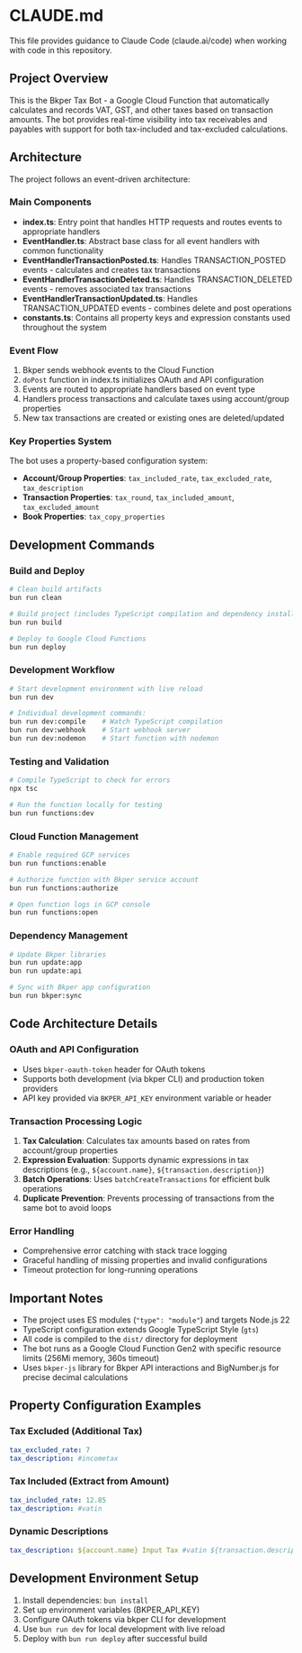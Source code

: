 # CLAUDE.md

This file provides guidance to Claude Code (claude.ai/code) when working with code in this repository.

## Project Overview

This is the Bkper Tax Bot - a Google Cloud Function that automatically calculates and records VAT, GST, and other taxes based on transaction amounts. The bot provides real-time visibility into tax receivables and payables with support for both tax-included and tax-excluded calculations.

## Architecture

The project follows an event-driven architecture:

### Main Components
- **index.ts**: Entry point that handles HTTP requests and routes events to appropriate handlers
- **EventHandler.ts**: Abstract base class for all event handlers with common functionality
- **EventHandlerTransactionPosted.ts**: Handles TRANSACTION_POSTED events - calculates and creates tax transactions
- **EventHandlerTransactionDeleted.ts**: Handles TRANSACTION_DELETED events - removes associated tax transactions
- **EventHandlerTransactionUpdated.ts**: Handles TRANSACTION_UPDATED events - combines delete and post operations
- **constants.ts**: Contains all property keys and expression constants used throughout the system

### Event Flow
1. Bkper sends webhook events to the Cloud Function
2. `doPost` function in index.ts initializes OAuth and API configuration
3. Events are routed to appropriate handlers based on event type
4. Handlers process transactions and calculate taxes using account/group properties
5. New tax transactions are created or existing ones are deleted/updated

### Key Properties System
The bot uses a property-based configuration system:
- **Account/Group Properties**: `tax_included_rate`, `tax_excluded_rate`, `tax_description`
- **Transaction Properties**: `tax_round`, `tax_included_amount`, `tax_excluded_amount`
- **Book Properties**: `tax_copy_properties`

## Development Commands

### Build and Deploy
```bash
# Clean build artifacts
bun run clean

# Build project (includes TypeScript compilation and dependency installation)
bun run build

# Deploy to Google Cloud Functions
bun run deploy
```

### Development Workflow
```bash
# Start development environment with live reload
bun run dev

# Individual development commands:
bun run dev:compile    # Watch TypeScript compilation
bun run dev:webhook    # Start webhook server
bun run dev:nodemon    # Start function with nodemon
```

### Testing and Validation
```bash
# Compile TypeScript to check for errors
npx tsc

# Run the function locally for testing
bun run functions:dev
```

### Cloud Function Management
```bash
# Enable required GCP services
bun run functions:enable

# Authorize function with Bkper service account
bun run functions:authorize

# Open function logs in GCP console
bun run functions:open
```

### Dependency Management
```bash
# Update Bkper libraries
bun run update:app
bun run update:api

# Sync with Bkper app configuration
bun run bkper:sync
```

## Code Architecture Details

### OAuth and API Configuration
- Uses `bkper-oauth-token` header for OAuth tokens
- Supports both development (via bkper CLI) and production token providers
- API key provided via `BKPER_API_KEY` environment variable or header

### Transaction Processing Logic
1. **Tax Calculation**: Calculates tax amounts based on rates from account/group properties
2. **Expression Evaluation**: Supports dynamic expressions in tax descriptions (e.g., `${account.name}`, `${transaction.description}`)
3. **Batch Operations**: Uses `batchCreateTransactions` for efficient bulk operations
4. **Duplicate Prevention**: Prevents processing of transactions from the same bot to avoid loops

### Error Handling
- Comprehensive error catching with stack trace logging
- Graceful handling of missing properties and invalid configurations
- Timeout protection for long-running operations

## Important Notes

- The project uses ES modules (`"type": "module"`) and targets Node.js 22
- TypeScript configuration extends Google TypeScript Style (`gts`)
- All code is compiled to the `dist/` directory for deployment
- The bot runs as a Google Cloud Function Gen2 with specific resource limits (256Mi memory, 360s timeout)
- Uses `bkper-js` library for Bkper API interactions and BigNumber.js for precise decimal calculations

## Property Configuration Examples

### Tax Excluded (Additional Tax)
```yaml
tax_excluded_rate: 7
tax_description: #incometax
```

### Tax Included (Extract from Amount)
```yaml
tax_included_rate: 12.85
tax_description: #vatin
```

### Dynamic Descriptions
```yaml
tax_description: ${account.name} Input Tax #vatin ${transaction.description}
```

## Development Environment Setup

1. Install dependencies: `bun install`
2. Set up environment variables (BKPER_API_KEY)
3. Configure OAuth tokens via bkper CLI for development
4. Use `bun run dev` for local development with live reload
5. Deploy with `bun run deploy` after successful build